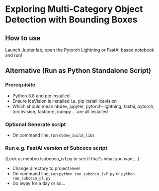 # Exploring Multi-Category Object Detection with Bounding Boxes



## How to use

Launch Jupter lab, open the Pytorch Lightning or FastAI based notebook and run!

## Alternative (Run as Python Standalone Script)

### Prerequisite
* Python 3.8 and pip installed
* Ensure IceVision is installed i.e. pip install icevision
* Which should mean nbdev, jupyter, pytorch-lightning, fastai, pytorch, torchvision, fastcore, numpy ... are all installed

### Optional Generate script
* On command line, run ```nbdev_build_libs```

### Run e.g. FastAI version of Subcoco script
(Look at mcbbox/subcoco_ivf.py to see if that's what you want...)
* Change directory to project level
* On command line, run ```python run_subcoco_ivf.py``` or ```python run_subcoco_pl.py``` 
* Go away for a day or so...
